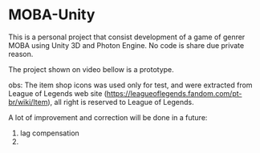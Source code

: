 # MOBA-Unity

This is a personal project that consist development of a game of genrer MOBA using Unity 3D and Photon Engine. 
No code is share due private reason.

The project shown on video bellow is a prototype.





obs: The item shop icons was used only for test, and were extracted from League of Legends web site (https://leagueoflegends.fandom.com/pt-br/wiki/Item), all right is reserved to League of Legends.


A lot of improvement and correction will be done in a future:
1) lag compensation
2) 



